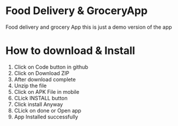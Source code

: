 # Food Delivery & GroceryApp
Food delivery and grocery App this is just a demo version
of the app 

# How to download & Install

1) Click on Code button in github
2) Click on Download ZIP
3) After download complete
4) Unzip the file
5) Click on APK File in mobile 
6) CLick INSTALL button
7) Click install Anyway
8) CLick on done or Open app
9) App Installed successfully


